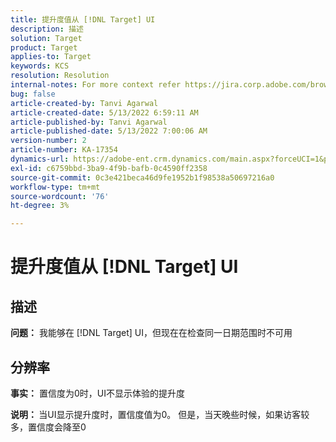```yaml
---
title: 提升度值从 [!DNL Target] UI
description: 描述
solution: Target
product: Target
applies-to: Target
keywords: KCS
resolution: Resolution
internal-notes: For more context refer https://jira.corp.adobe.com/browse/TGT-41844
bug: false
article-created-by: Tanvi Agarwal
article-created-date: 5/13/2022 6:59:11 AM
article-published-by: Tanvi Agarwal
article-published-date: 5/13/2022 7:00:06 AM
version-number: 2
article-number: KA-17354
dynamics-url: https://adobe-ent.crm.dynamics.com/main.aspx?forceUCI=1&pagetype=entityrecord&etn=knowledgearticle&id=00812730-8ad2-ec11-a7b5-00224809c27a
exl-id: c6759bbd-3ba9-4f9b-bafb-0c4590ff2358
source-git-commit: 0c3e421beca46d9fe1952b1f98538a50697216a0
workflow-type: tm+mt
source-wordcount: '76'
ht-degree: 3%

---
```


# 提升度值从 [!DNL Target] UI

## 描述


<b>问题：</b> 我能够在 [!DNL Target] UI，但现在在检查同一日期范围时不可用


## 分辨率




<b>事实：</b> 置信度为0时，UI不显示体验的提升度



<b>说明： </b>当UI显示提升度时，置信度值为0。 但是，当天晚些时候，如果访客较多，置信度会降至0
